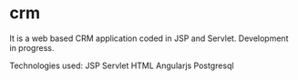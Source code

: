 crm
===

It is a web based CRM application coded in JSP and Servlet.
Development in progress.

Technologies used:
JSP
Servlet
HTML
Angularjs
Postgresql
